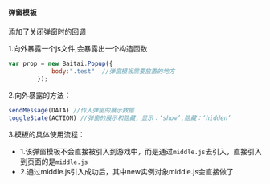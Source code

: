 #### 弹窗模板

添加了关闭弹窗时的回调

1.向外暴露一个js文件,会暴露出一个构造函数

```javascript
var prop = new Baitai.Popup({
            body:".test"  //弹窗模板需要放置的地方
        });
```

2.向外暴露的方法：

```javascript
sendMessage(DATA) //传入弹窗的展示数据
toggleState(ACTION) //弹窗的展示和隐藏，显示：‘show’,隐藏：‘hidden’
```

3.模板的具体使用流程：

* 1.该弹窗模板不会直接被引入到游戏中，而是通过`middle.js`去引入，直接引入到页面的是`middle.js`
* 2.通过middle.js引入成功后，其中new实例对象middle.js会直接做了